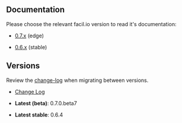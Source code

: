 ## Documentation

Please choose the relevant facil.io version to read it's documentation:

* [0.7.x](/0.7.x/index) (edge)

* [0.6.x](/0.6.x/index) (stable)

## Versions

Review the [change-log](changelog) when migrating between versions.

* [Change Log](changelog)

* **Latest (beta)**: 0.7.0.beta7

* **Latest stable**: 0.6.4


